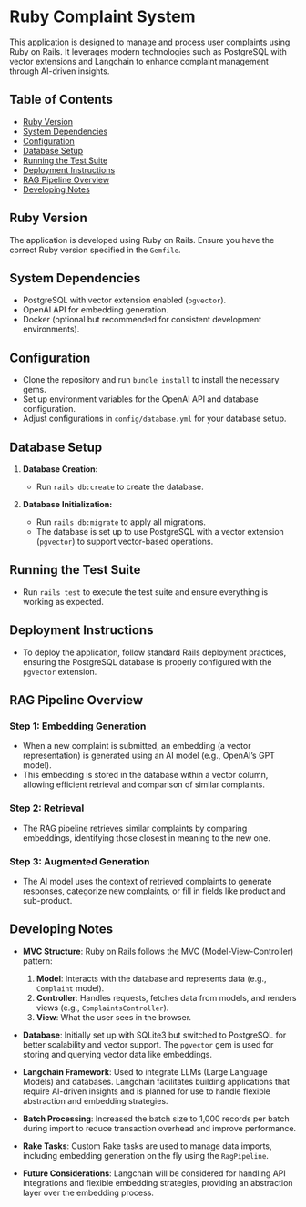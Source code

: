 # Ruby Complaint System

This application is designed to manage and process user complaints using Ruby on Rails. It leverages modern technologies such as PostgreSQL with vector extensions and Langchain to enhance complaint management through AI-driven insights.

## Table of Contents

- [Ruby Version](#ruby-version)
- [System Dependencies](#system-dependencies)
- [Configuration](#configuration)
- [Database Setup](#database-setup)
- [Running the Test Suite](#running-the-test-suite)
- [Deployment Instructions](#deployment-instructions)
- [RAG Pipeline Overview](#rag-pipeline-overview)
- [Developing Notes](#developing-notes)

## Ruby Version

The application is developed using Ruby on Rails. Ensure you have the correct Ruby version specified in the `Gemfile`.

## System Dependencies

- PostgreSQL with vector extension enabled (`pgvector`).
- OpenAI API for embedding generation.
- Docker (optional but recommended for consistent development environments).

## Configuration

- Clone the repository and run `bundle install` to install the necessary gems.
- Set up environment variables for the OpenAI API and database configuration.
- Adjust configurations in `config/database.yml` for your database setup.

## Database Setup

1. **Database Creation:**
   - Run `rails db:create` to create the database.

2. **Database Initialization:**
   - Run `rails db:migrate` to apply all migrations.
   - The database is set up to use PostgreSQL with a vector extension (`pgvector`) to support vector-based operations.

## Running the Test Suite

- Run `rails test` to execute the test suite and ensure everything is working as expected.

## Deployment Instructions

- To deploy the application, follow standard Rails deployment practices, ensuring the PostgreSQL database is properly configured with the `pgvector` extension.

## RAG Pipeline Overview

### Step 1: Embedding Generation

- When a new complaint is submitted, an embedding (a vector representation) is generated using an AI model (e.g., OpenAI’s GPT model).
- This embedding is stored in the database within a vector column, allowing efficient retrieval and comparison of similar complaints.

### Step 2: Retrieval

- The RAG pipeline retrieves similar complaints by comparing embeddings, identifying those closest in meaning to the new one.

### Step 3: Augmented Generation

- The AI model uses the context of retrieved complaints to generate responses, categorize new complaints, or fill in fields like product and sub-product.

## Developing Notes

- **MVC Structure**: Ruby on Rails follows the MVC (Model-View-Controller) pattern:
  1. **Model**: Interacts with the database and represents data (e.g., `Complaint` model).
  2. **Controller**: Handles requests, fetches data from models, and renders views (e.g., `ComplaintsController`).
  3. **View**: What the user sees in the browser.

- **Database**: Initially set up with SQLite3 but switched to PostgreSQL for better scalability and vector support. The `pgvector` gem is used for storing and querying vector data like embeddings.

- **Langchain Framework**: Used to integrate LLMs (Large Language Models) and databases. Langchain facilitates building applications that require AI-driven insights and is planned for use to handle flexible abstraction and embedding strategies.

- **Batch Processing**: Increased the batch size to 1,000 records per batch during import to reduce transaction overhead and improve performance.

- **Rake Tasks**: Custom Rake tasks are used to manage data imports, including embedding generation on the fly using the `RagPipeline`.

- **Future Considerations**: Langchain will be considered for handling API integrations and flexible embedding strategies, providing an abstraction layer over the embedding process.